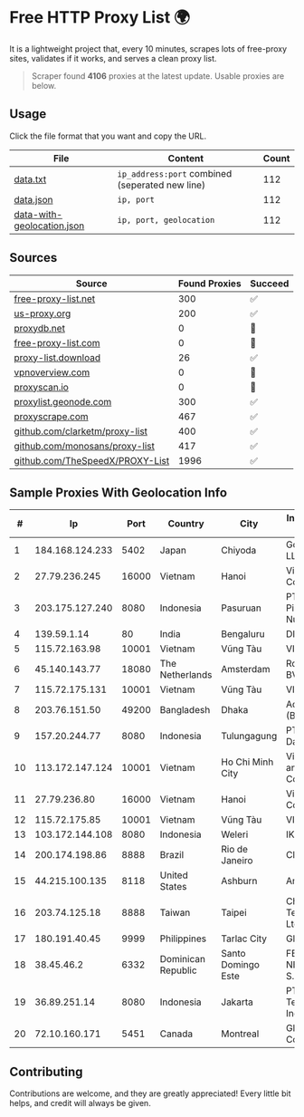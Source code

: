 
# Free HTTP Proxy List 🌍

It is a lightweight project that, every 10 minutes, scrapes lots of free-proxy sites, validates if it works, and serves a clean proxy list.


> Scraper found **4106** proxies at the latest update. Usable proxies are below.

## Usage

Click the file format that you want and copy the URL.


|File|Content|Count|
|----|-------|-----|
|[data.txt](https://raw.githubusercontent.com/themiralay/Proxy-List-World/master/data.txt)|`ip_address:port` combined (seperated new line)|112|
|[data.json](https://raw.githubusercontent.com/themiralay/Proxy-List-World/master/data.json)|`ip, port`|112|
|[data-with-geolocation.json](https://raw.githubusercontent.com/themiralay/Proxy-List-World/master/data-with-geolocation.json)|`ip, port, geolocation`|112|

## Sources

|Source|Found Proxies|Succeed|
|------|-------------|-------|
|[free-proxy-list.net](https://free-proxy-list.net)|300|✅|
|[us-proxy.org](https://www.us-proxy.org)|200|✅|
|[proxydb.net](http://proxydb.net)|0|🚫|
|[free-proxy-list.com](https://free-proxy-list.com/?page=&port=&type%5B%5D=http&type%5B%5D=https&up_time=0&search=Search)|0|🚫|
|[proxy-list.download](https://www.proxy-list.download/HTTP)|26|✅|
|[vpnoverview.com](https://vpnoverview.com/privacy/anonymous-browsing/free-proxy-servers)|0|🚫|
|[proxyscan.io](https://www.proxyscan.io)|0|🚫|
|[proxylist.geonode.com](https://proxylist.geonode.com/api/proxy-list?limit=300&page=1&sort_by=lastChecked&sort_type=desc&protocols=http,https)|300|✅|
|[proxyscrape.com](https://api.proxyscrape.com/v2/?request=displayproxies&protocol=http&timeout=10000&country=all&ssl=all&anonymity=all)|467|✅|
|[github.com/clarketm/proxy-list](https://raw.githubusercontent.com/clarketm/proxy-list/master/proxy-list-raw.txt)|400|✅|
|[github.com/monosans/proxy-list](https://raw.githubusercontent.com/monosans/proxy-list/main/proxies/http.txt)|417|✅|
|[github.com/TheSpeedX/PROXY-List](https://raw.githubusercontent.com/TheSpeedX/PROXY-List/master/http.txt)|1996|✅|


## Sample Proxies With Geolocation Info

|#|Ip|Port|Country|City|Internet Service Provider|
|-|--|----|-------|----|-------------------------|
|1|184.168.124.233|5402|Japan|Chiyoda|GoDaddy.com, LLC|
|2|27.79.236.245|16000|Vietnam|Hanoi|Viettel Corporation|
|3|203.175.127.240|8080|Indonesia|Pasuruan|PT Cubiespot Pilar Data Nusantara|
|4|139.59.1.14|80|India|Bengaluru|DIGITALOCEAN|
|5|115.72.163.98|10001|Vietnam|Vũng Tàu|VIETELmetro|
|6|45.140.143.77|18080|The Netherlands|Amsterdam|RoyaleHosting BV|
|7|115.72.175.131|10001|Vietnam|Vũng Tàu|VIETELmetro|
|8|203.76.151.50|49200|Bangladesh|Dhaka|Access Telecom (BD) Ltd|
|9|157.20.244.77|8080|Indonesia|Tulungagung|PT.Global Media Data Prima|
|10|113.172.147.124|10001|Vietnam|Ho Chi Minh City|VietNam Post and Telecom Corporation|
|11|27.79.236.80|16000|Vietnam|Hanoi|Viettel Corporation|
|12|115.72.175.85|10001|Vietnam|Vũng Tàu|VIETELmetro|
|13|103.172.144.108|8080|Indonesia|Weleri|IKI INDONESIA|
|14|200.174.198.86|8888|Brazil|Rio de Janeiro|Claro S.A|
|15|44.215.100.135|8118|United States|Ashburn|Amazon.com|
|16|203.74.125.18|8888|Taiwan|Taipei|Chunghwa Telecom Co., Ltd.|
|17|180.191.40.45|9999|Philippines|Tarlac City|Globe Telecom|
|18|38.45.46.2|6332|Dominican Republic|Santo Domingo Este|FENIX NETWORKS, S.R.L.|
|19|36.89.251.14|8080|Indonesia|Jakarta|PT. Telekomunikasi Indonesia|
|20|72.10.160.171|5451|Canada|Montreal|GloboTech Communications|



## Contributing

Contributions are welcome, and they are greatly appreciated! Every
little bit helps, and credit will always be given.

